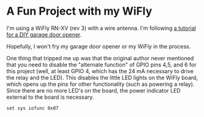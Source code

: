 A Fun Project with my WiFly
===========================

I'm using a WiFly RN-XV (rev 3) with a wire antenna.  I'm following [a 
tutorial for a DIY garage door opener](http://www.dinnovative.com/?p=163).

Hopefully, I won't fry my garage door opener or my WiFly in the process. 

One thing that tripped me up was that the original author never mentioned that 
you need to disable the "alternate function" of GPIO pins 4,5, and 6 for this project
(well, at least GPIO 4, which has the 24 mA necessary to drive the relay and the 
LED).  This disables the little LED lights on the WiFly board, which opens up the
pins for other functionality (such as powering a relay).  Since there are no more
LED's on the board, the power indicator LED external to the board is necessary.
```
set sys iofunc 0x07
```